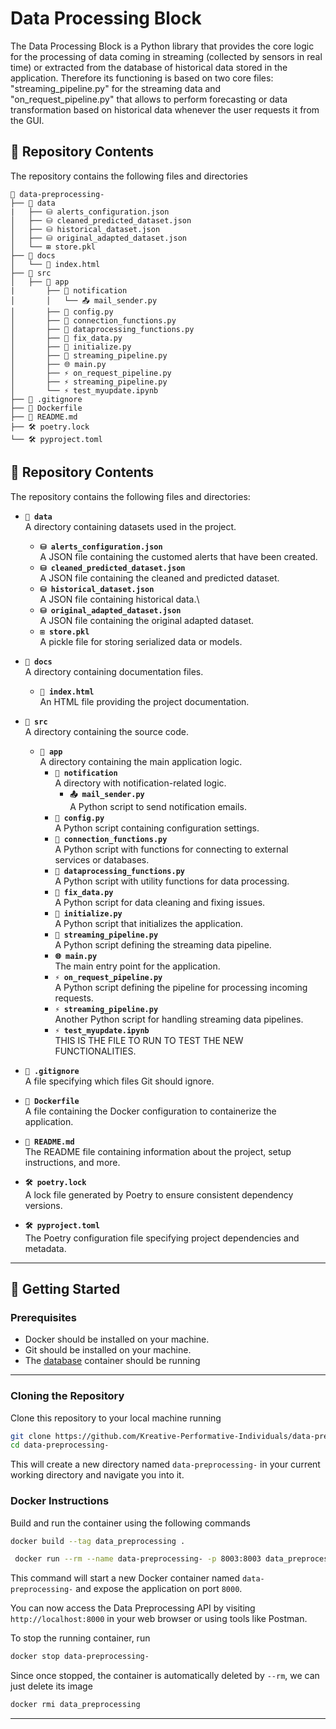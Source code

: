 # Data Processing Block

The Data Processing Block is a Python library that provides the core logic for the processing of data coming in streaming (collected by sensors in real time) or extracted from the database of historical data stored in the application. Therefore its functioning is based on two core files: "streaming_pipeline.py" for the streaming data and "on_request_pipeline.py" that allows to perform forecasting or data transformation based on historical data whenever the user requests it from the GUI.



## 📁 Repository Contents

The repository contains the following files and directories

```
📂 data-preprocessing-
├── 📂 data
|   ├── ⛁ alerts_configuration.json
│   ├── ⛁ cleaned_predicted_dataset.json
│   ├── ⛁ historical_dataset.json
│   ├── ⛁ original_adapted_dataset.json
│   └── ⊞ store.pkl
├── 📂 docs
│   └── 📖 index.html
├── 📂 src
│   ├── 📂 app
|       ├── 📂 notification
│       │   └── 📤 mail_sender.py
│       ├── 🤖 config.py
│       ├── 🤖 connection_functions.py
│       ├── 🤖 dataprocessing_functions.py
│       ├── 🤖 fix_data.py
│       ├── 🤖 initialize.py
│       ├── 🤖 streaming_pipeline.py
│       ├── 🌐 main.py
│       ├── ⚡ on_request_pipeline.py
│       ├── ⚡ streaming_pipeline.py
│       └── ⚡ test_myupdate.ipynb
├── 🔄 .gitignore
├── 🐳 Dockerfile
├── 📖 README.md
├── 🛠 poetry.lock
└── 🛠 pyproject.toml
```

## 📁 Repository Contents

The repository contains the following files and directories:

- **`📂 data`**  
   A directory containing datasets used in the project.
     - **`⛁ alerts_configuration.json`**  
      A JSON file containing the customed alerts that have been created.
   - **`⛁ cleaned_predicted_dataset.json`**  
      A JSON file containing the cleaned and predicted dataset.
   - **`⛁ historical_dataset.json`**  
      A JSON file containing historical data.\
   - **`⛁ original_adapted_dataset.json`**  
      A JSON file containing the original adapted dataset.
   - **`⊞ store.pkl`**  
      A pickle file for storing serialized data or models.

- **`📂 docs`**  
   A directory containing documentation files.
   - **`📖 index.html`**  
      An HTML file providing the project documentation.

- **`📂 src`**  
   A directory containing the source code.
   - **`📂 app`**  
      A directory containing the main application logic.
      - **`📂 notification`**  
         A directory with notification-related logic.
         - **`📤 mail_sender.py`**  
            A Python script to send notification emails.
      - **`🤖 config.py`**  
         A Python script containing configuration settings.
      - **`🤖 connection_functions.py`**  
         A Python script with functions for connecting to external services or databases.
      - **`🤖 dataprocessing_functions.py`**  
         A Python script with utility functions for data processing.
      - **`🤖 fix_data.py`**  
         A Python script for data cleaning and fixing issues.
      - **`🤖 initialize.py`**  
         A Python script that initializes the application.
      - **`🤖 streaming_pipeline.py`**  
         A Python script defining the streaming data pipeline.
      - **`🌐 main.py`**  
         The main entry point for the application.
      - **`⚡ on_request_pipeline.py`**  
         A Python script defining the pipeline for processing incoming requests.
      - **`⚡ streaming_pipeline.py`**  
         Another Python script for handling streaming data pipelines.
     - **`⚡ test_myupdate.ipynb`**  
      THIS IS THE FILE TO RUN TO TEST THE NEW FUNCTIONALITIES.

- **`🔄 .gitignore`**  
   A file specifying which files Git should ignore.
- **`🐳 Dockerfile`**  
   A file containing the Docker configuration to containerize the application.
- **`📖 README.md`**  
   The README file containing information about the project, setup instructions, and more.
- **`🛠 poetry.lock`**  
   A lock file generated by Poetry to ensure consistent dependency versions.
- **`🛠 pyproject.toml`**  
   The Poetry configuration file specifying project dependencies and metadata.


---

## 🚀 Getting Started

### Prerequisites

- Docker should be installed on your machine.
- Git should be installed on your machine.
- The [database](https://github.com/Kreative-Performative-Individuals/smart-industrial-database) container should be running

---

### Cloning the Repository

Clone this repository to your local machine running

```bash
git clone https://github.com/Kreative-Performative-Individuals/data-preprocessing-.git
cd data-preprocessing-
```

This will create a new directory named `data-preprocessing-` in your current working directory and navigate you into it.

### Docker Instructions

Build and run the container using the following commands

```bash
docker build --tag data_preprocessing .
```

```bash
 docker run --rm --name data-preprocessing- -p 8003:8003 data_preprocessing 
```

This command will start a new Docker container named `data-preprocessing-` and expose the application on port `8000`.

You can now access the Data Preprocessing API by visiting `http://localhost:8000` in your web browser or using tools like Postman.

To stop the running container, run 

```bash
docker stop data-preprocessing-
```

Since once stopped, the container is automatically deleted by `--rm`, we can just delete its image

```bash
docker rmi data_preprocessing
```



---

